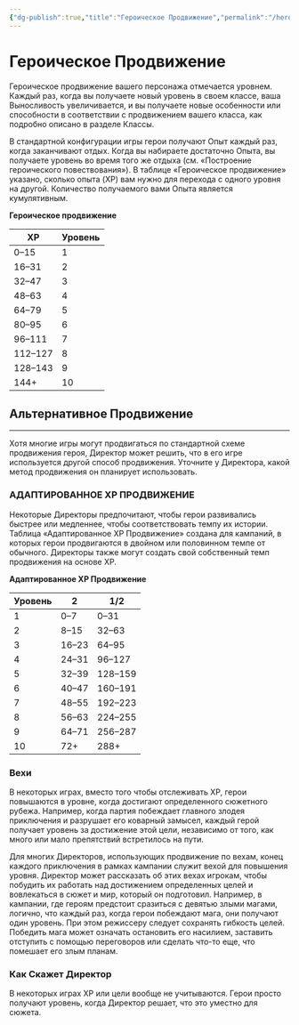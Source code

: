 ```yaml
---
{"dg-publish":true,"title":"Героическое Продвижение","permalink":"/hero-s-book/1-basics/9-heroic-advancement/","dgPassFrontmatter":true}
---
```


# Героическое Продвижение
Героическое продвижение вашего персонажа отмечается уровнем. Каждый раз, когда вы получаете новый уровень в своем классе, ваша Выносливость увеличивается, и вы получаете новые особенности или способности в соответствии с продвижением вашего класса, как подробно описано в разделе Классы. 

В стандартной конфигурации игры герои получают Опыт каждый раз, когда заканчивают отдых. Когда вы набираете достаточно Опыта, вы получаете уровень во время того же отдыха (см. «Построение героического повествования»). В таблице «Героическое продвижение» указано, сколько опыта (XP) вам нужно для перехода с одного уровня на другой. Количество получаемого вами Опыта является кумулятивным.

**Героическое продвижение**

| XP      | Уровень |
| ------- | ------- |
| 0–15    | 1       |
| 16–31   | 2       |
| 32–47   | 3       |
| 48–63   | 4       |
| 64–79   | 5       |
| 80–95   | 6       |
| 96–111  | 7       |
| 112–127 | 8       |
| 128–143 | 9       |
| 144+    | 10      |

## Альтернативное Продвижение
---
Хотя многие игры могут продвигаться по стандартной схеме продвижения героя, Директор может решить, что в его игре используется другой способ продвижения. Уточните у Директора, какой метод продвижения он планирует использовать.
### АДАПТИРОВАННОЕ  XP ПРОДВИЖЕНИЕ
Некоторые Директоры предпочитают, чтобы герои развивались быстрее или медленнее, чтобы соответствовать темпу их истории. Таблица «Адаптированное ХР Продвижение» создана для кампаний, в которых герои продвигаются в двойном или половинном темпе от обычного. Директоры также могут создать свой собственный темп продвижения на основе XP.

**Адаптированное ХР Продвижение**

| Уровень | 2     | 1/2     |
| ------- | ----- | ------- |
| 1       | 0–7   | 0–31    |
| 2       | 8–15  | 32–63   |
| 3       | 16–23 | 64–95   |
| 4       | 24–31 | 96–127  |
| 5       | 32–39 | 128–159 |
| 6       | 40–47 | 160–191 |
| 7       | 48–55 | 192–223 |
| 8       | 56–63 | 224–255 |
| 9       | 64–71 | 256–287 |
| 10      | 72+   | 288+    |

### Вехи
В некоторых играх, вместо того чтобы отслеживать XP, герои повышаются в уровне, когда достигают определенного сюжетного рубежа. Например, когда партия побеждает главного злодея приключения и разрушает его коварный замысел, каждый герой получает уровень за достижение этой цели, независимо от того, как много или мало препятствий встретилось на пути. 

Для многих Директоров, использующих продвижение по вехам, конец каждого приключения в рамках кампании служит вехой для повышения уровня. Директор может рассказать об этих вехах игрокам, чтобы побудить их работать над достижением определенных целей и вовлекаться в сюжет и мир, который он подготовил. Например, в кампании, где героям предстоит сразиться с девятью злыми магами, логично, что каждый раз, когда герои побеждают мага, они получают один уровень. При этом режиссеру следует сохранять гибкость целей. Победить мага может означать остановить его насилием, заставить отступить с помощью переговоров или сделать что-то еще, что помешает его злым планам.
### Как Скажет Директор
В некоторых играх XP или цели вообще не учитываются. Герои просто получают уровень, когда Директор решает, что это уместно для сюжета.
